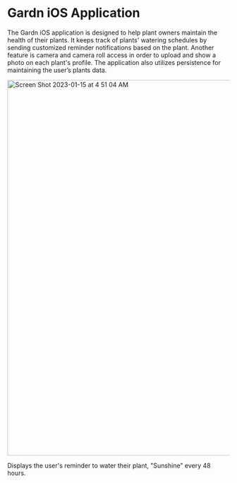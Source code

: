 # Gardn iOS Application
The Gardn iOS application is designed to help plant owners maintain the health of their plants. It keeps track of plants' watering schedules by sending customized reminder notifications based on the plant. Another feature is camera and camera roll access in order to upload and show a photo on each plant's profile. The application also utilizes persistence for maintaining the user’s plants data.

<img width="851" alt="Screen Shot 2023-01-15 at 4 51 04 AM" src="https://user-images.githubusercontent.com/71235972/212534148-66c3e899-b941-4907-be49-fefaf3a98b29.png">

Displays the user's reminder to water their plant, "Sunshine" every 48 hours.
